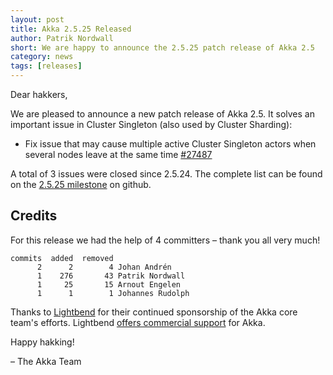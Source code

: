 ```yaml
---
layout: post
title: Akka 2.5.25 Released
author: Patrik Nordwall
short: We are happy to announce the 2.5.25 patch release of Akka 2.5
category: news
tags: [releases]
---
```


Dear hakkers,

We are pleased to announce a new patch release of Akka 2.5. It solves an important issue in Cluster Singleton (also used by Cluster Sharding):

* Fix issue that may cause multiple active Cluster Singleton actors when several nodes leave at the same time [#27487](https://github.com/akka/akka/issues/27487)

A total of 3 issues were closed since 2.5.24. The complete list can be found on the [2.5.25 milestone](https://github.com/akka/akka/milestone/147?closed=1) on github.

## Credits

For this release we had the help of 4 committers – thank you all very much!

```
commits  added  removed
      2      2        4 Johan Andrén
      1    276       43 Patrik Nordwall
      1     25       15 Arnout Engelen
      1      1        1 Johannes Rudolph
```

Thanks to [Lightbend](https://www.lightbend.com/) for their continued sponsorship of the Akka core team's efforts. Lightbend [offers commercial support](https://www.lightbend.com/lightbend-subscription)
for Akka.

Happy hakking!

– The Akka Team
